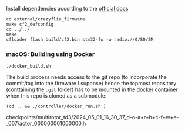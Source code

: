 Install dependencies according to the [official docs](https://www.bitcraze.io/documentation/repository/crazyflie-firmware/master/building-and-flashing/build/)

```
cd external/crazyflie_firmware
make cf2_defconfig
cd ../../
make
cfloader flash build/cf2.bin stm32-fw -w radio://0/80/2M
```


### macOS: Building using Docker
```
./docker_build.sh
```
The build process needs access to the git repo (to incorporate the commit/tag into the firmware I suppose) hence the topmost repository (conttaining the `.git` folder) has to be mounted in the docker container when this repo is cloned as a submodule:
```
(cd .. && ./controller/docker_run.sh )
```


checkpoints/multirotor_td3/2024_05_01_16_30_37_d-o-a+r+h+c-f+w+e-_007/actor_000000001000000.h